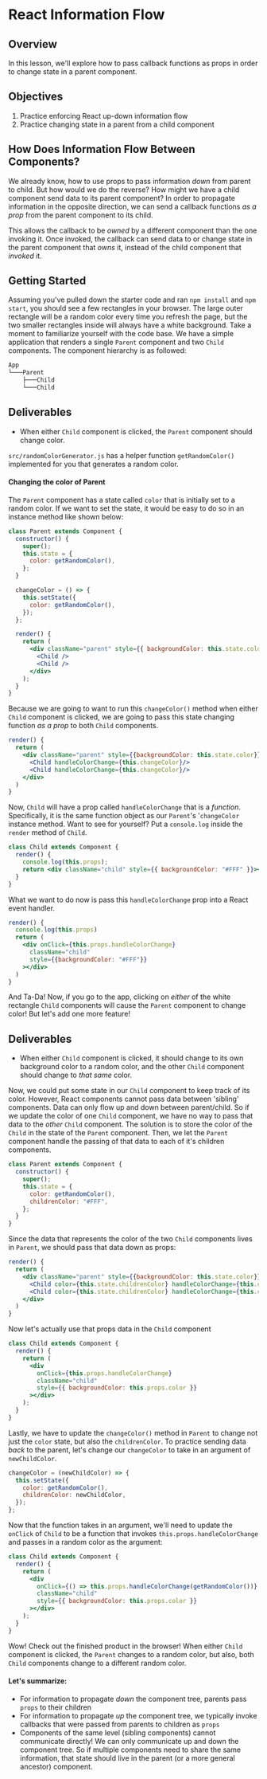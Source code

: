 # React Information Flow

## Overview

In this lesson, we'll explore how to pass callback functions as props in order to change state in a parent component.

## Objectives

1. Practice enforcing React up-down information flow
2. Practice changing state in a parent from a child component

## How Does Information Flow Between Components?

We already know, how to use props to pass information _down_ from parent to child.
But how would we do the reverse? How might we have a child component send data to
its parent component? In order to propagate information in the opposite direction,
we can send a callback functions _as a prop_ from the parent component to its child.

This allows the callback to be _owned_ by a different component than the one
invoking it. Once invoked, the callback can send data to or change state in the
parent component that _owns_ it, instead of the child component that _invoked_ it.

## Getting Started

Assuming you've pulled down the starter code and ran `npm install` and `npm start`,
you should see a few rectangles in your browser. The large outer rectangle will be a
random color every time you refresh the page, but the two smaller rectangles inside
will always have a white background. Take a moment to familiarize yourself with the
code base. We have a simple application that renders a single `Parent` component and
two `Child` components. The component hierarchy is as followed:

```txt
App
└───Parent
    ├───Child
    └───Child
```

## Deliverables

- When either `Child` component is clicked, the `Parent` component should change color.

`src/randomColorGenerator.js` has a helper function `getRandomColor()` implemented for
you that generates a random color.

#### Changing the color of Parent

The `Parent` component has a state called `color` that is initially set to a random color.
If we want to set the state, it would be easy to do so in an instance method like shown below:

```jsx
class Parent extends Component {
  constructor() {
    super();
    this.state = {
      color: getRandomColor(),
    };
  }

  changeColor = () => {
    this.setState({
      color: getRandomColor(),
    });
  };

  render() {
    return (
      <div className="parent" style={{ backgroundColor: this.state.color }}>
        <Child />
        <Child />
      </div>
    );
  }
}
```

Because we are going to want to run this `changeColor()` method when either `Child`
component is clicked, we are going to pass this state changing function _as a
prop_ to both `Child` components.

```jsx
render() {
  return (
    <div className="parent" style={{backgroundColor: this.state.color}}>
      <Child handleColorChange={this.changeColor}/>
      <Child handleColorChange={this.changeColor}/>
    </div>
  )
}
```

Now, `Child` will have a prop called `handleColorChange` that is a _function_.
Specifically, it is the same function object as our `Parent`'s '`changeColor`
instance method. Want to see for yourself? Put a `console.log` inside the `render`
method of `Child`.

```jsx
class Child extends Component {
  render() {
    console.log(this.props);
    return <div className="child" style={{ backgroundColor: "#FFF" }}></div>;
  }
}
```

What we want to do now is pass this `handleColorChange` prop into a React event handler.

```jsx
render() {
  console.log(this.props)
  return (
    <div onClick={this.props.handleColorChange}
      className="child"
      style={{backgroundColor: "#FFF"}}
    ></div>
  )
}
```

And Ta-Da! Now, if you go to the app, clicking on _either_ of the white rectangle
`Child` components will cause the `Parent` component to change color! But let's
add one more feature!

## Deliverables

- When either `Child` component is clicked, it should change to its own background
  color to a random color, and the other `Child` component should change to _that same_ color.

Now, we could put some state in our `Child` component to keep track of its color.
However, React components cannot pass data between 'sibling' components. Data can
only flow up and down between parent/child. So if we update the color of one `Child`
component, we have no way to pass that data to the _other_ `Child` component. The
solution is to store the color of the `Child` in the state of the `Parent` component.
Then, we let the `Parent` component handle the passing of that data to each of it's
children components.

```jsx
class Parent extends Component {
  constructor() {
    super();
    this.state = {
      color: getRandomColor(),
      childrenColor: "#FFF",
    };
  }
}
```

Since the data that represents the color of the two `Child` components lives in
`Parent`, we should pass that data down as props:

```jsx
render() {
  return (
    <div className="parent" style={{backgroundColor: this.state.color}}>
      <Child color={this.state.childrenColor} handleColorChange={this.changeColor}/>
      <Child color={this.state.childrenColor} handleColorChange={this.changeColor}/>
    </div>
  )
}
```

Now let's actually use that props data in the `Child` component

```jsx
class Child extends Component {
  render() {
    return (
      <div
        onClick={this.props.handleColorChange}
        className="child"
        style={{ backgroundColor: this.props.color }}
      ></div>
    );
  }
}
```

Lastly, we have to update the `changeColor()` method in `Parent` to change
not just the `color` state, but also the `childrenColor`. To practice sending
data _back_ to the parent, let's change our `changeColor` to take in an argument
of `newChildColor`.

```jsx
changeColor = (newChildColor) => {
  this.setState({
    color: getRandomColor(),
    childrenColor: newChildColor,
  });
};
```

Now that the function takes in an argument, we'll need to update the `onClick`
of `Child` to be a function that invokes `this.props.handleColorChange` and passes
in a random color as the argument:

```jsx
class Child extends Component {
  render() {
    return (
      <div
        onClick={() => this.props.handleColorChange(getRandomColor())}
        className="child"
        style={{ backgroundColor: this.props.color }}
      ></div>
    );
  }
}
```

Wow! Check out the finished product in the browser! When either `Child` component is
clicked, the `Parent` changes to a random color, but also, both `Child` components
change to a different random color.

#### Let's summarize:

- For information to propagate _down_ the component tree, parents pass `props` to their children
- For information to propagate _up_ the component tree, we typically invoke callbacks that were passed from parents to children as `props`
- Components of the same level (sibling components) cannot communicate directly! We can only communicate up and down the component tree. So if multiple components need to share the same information, that state should live in the parent (or a more general ancestor) component.
